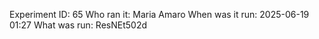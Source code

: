 Experiment ID: 65
Who ran it: Maria Amaro
When was it run: 2025-06-19 01:27
What was run: ResNEt502d
